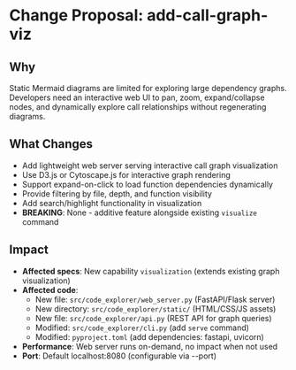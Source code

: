 # Change Proposal: add-call-graph-viz

## Why

Static Mermaid diagrams are limited for exploring large dependency graphs. Developers need an interactive web UI to pan, zoom, expand/collapse nodes, and dynamically explore call relationships without regenerating diagrams.

## What Changes

- Add lightweight web server serving interactive call graph visualization
- Use D3.js or Cytoscape.js for interactive graph rendering
- Support expand-on-click to load function dependencies dynamically
- Provide filtering by file, depth, and function visibility
- Add search/highlight functionality in visualization
- **BREAKING**: None - additive feature alongside existing `visualize` command

## Impact

- **Affected specs**: New capability `visualization` (extends existing graph visualization)
- **Affected code**:
  - New file: `src/code_explorer/web_server.py` (FastAPI/Flask server)
  - New directory: `src/code_explorer/static/` (HTML/CSS/JS assets)
  - New file: `src/code_explorer/api.py` (REST API for graph queries)
  - Modified: `src/code_explorer/cli.py` (add `serve` command)
  - Modified: `pyproject.toml` (add dependencies: fastapi, uvicorn)
- **Performance**: Web server runs on-demand, no impact when not used
- **Port**: Default localhost:8080 (configurable via --port)
